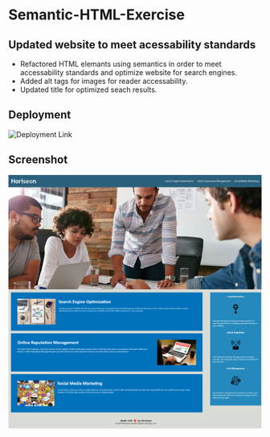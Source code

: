 # Semantic-HTML-Exercise

## Updated website to meet acessability standards

* Refactored HTML elemants using semantics in order to meet accessability standards and optimize website for search engines.
* Added alt tags for images for reader accessability.
* Updated title for optimized seach results.

## Deployment

![Deployment Link](https://pkykev.github.io/pkev-semantic-html/)

## Screenshot

![App Screenshot](./assets/images/website_screenshot.png)
